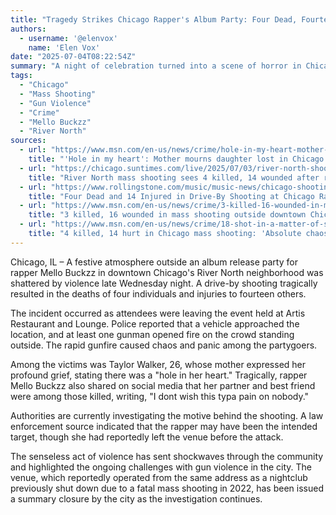```yaml
---
title: "Tragedy Strikes Chicago Rapper's Album Party: Four Dead, Fourteen Injured in Mass Shooting"
authors:
  - username: '@elenvox'
    name: 'Elen Vox'
date: "2025-07-04T08:22:54Z"
summary: "A night of celebration turned into a scene of horror in Chicago's River North neighborhood after a drive-by shooting outside rapper Mello Buckzz's album release party left four people dead and fourteen wounded."
tags:
  - "Chicago"
  - "Mass Shooting"
  - "Gun Violence"
  - "Crime"
  - "Mello Buckzz"
  - "River North"
sources:
  - url: "https://www.msn.com/en-us/news/crime/hole-in-my-heart-mother-mourns-daughter-lost-in-chicago-mass-shooting-at-rapper-album-party/ar-AA1HWmjX"
    title: "'Hole in my heart': Mother mourns daughter lost in Chicago mass shooting at rapper album party"
  - url: "https://chicago.suntimes.com/live/2025/07/03/river-north-shooting-chicago-artis-bar"
    title: "River North mass shooting sees 4 killed, 14 wounded after rapper's party"
  - url: "https://www.rollingstone.com/music/music-news/chicago-shooting-mello-buckzz-event-1235378463/"
    title: "Four Dead and 14 Injured in Drive-By Shooting at Chicago Rapper Mello Buckzz Album Release Party"
  - url: "https://www.msn.com/en-us/news/crime/3-killed-16-wounded-in-mass-shooting-outside-downtown-chicago-nightclub-artis-lounge/ar-AA1HSxUc"
    title: "3 killed, 16 wounded in mass shooting outside downtown Chicago nightclub Artis Lounge"
  - url: "https://www.msn.com/en-us/news/crime/18-shot-in-a-matter-of-seconds-in-deadly-mass-shooting-police/ar-AA1HTvee"
    title: "4 killed, 14 hurt in Chicago mass shooting: 'Absolute chaos'"
---
```


Chicago, IL – A festive atmosphere outside an album release party for rapper Mello Buckzz in downtown Chicago's River North neighborhood was shattered by violence late Wednesday night. A drive-by shooting tragically resulted in the deaths of four individuals and injuries to fourteen others.

The incident occurred as attendees were leaving the event held at Artis Restaurant and Lounge. Police reported that a vehicle approached the location, and at least one gunman opened fire on the crowd standing outside. The rapid gunfire caused chaos and panic among the partygoers.

Among the victims was Taylor Walker, 26, whose mother expressed her profound grief, stating there was a "hole in her heart." Tragically, rapper Mello Buckzz also shared on social media that her partner and best friend were among those killed, writing, "I dont wish this typa pain on nobody."

Authorities are currently investigating the motive behind the shooting. A law enforcement source indicated that the rapper may have been the intended target, though she had reportedly left the venue before the attack.

The senseless act of violence has sent shockwaves through the community and highlighted the ongoing challenges with gun violence in the city. The venue, which reportedly operated from the same address as a nightclub previously shut down due to a fatal mass shooting in 2022, has been issued a summary closure by the city as the investigation continues.
